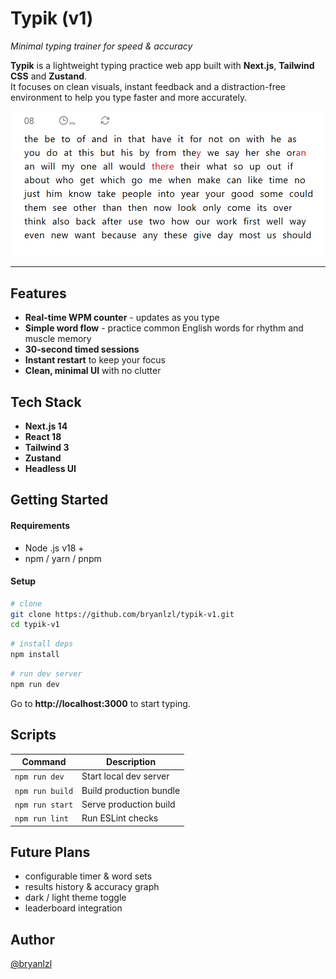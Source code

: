 # Typik (v1)

_Minimal typing trainer for speed & accuracy_

**Typik** is a lightweight typing practice web app built with **Next.js**, **Tailwind CSS** and **Zustand**.  
It focuses on clean visuals, instant feedback and a distraction-free environment to help you type faster and more accurately.

<p align="start">
  <img src="./public/assets/images/screenshot1.png" alt="typik-v1-screenshot-1" width="600"/>
</p>

---

## Features

- **Real-time WPM counter** - updates as you type
- **Simple word flow** - practice common English words for rhythm and muscle memory
- **30-second timed sessions**
- **Instant restart** to keep your focus
- **Clean, minimal UI** with no clutter

## Tech Stack

- **Next.js 14**
- **React 18**
- **Tailwind 3**
- **Zustand**
- **Headless UI**

## Getting Started

#### Requirements

- Node .js v18 +
- npm / yarn / pnpm

#### Setup

```bash
# clone
git clone https://github.com/bryanlzl/typik-v1.git
cd typik-v1
```

```bash
# install deps
npm install
```

```bash
# run dev server
npm run dev
```

Go to **http://localhost:3000** to start typing.

## Scripts

| Command         | Description             |
| --------------- | ----------------------- |
| `npm run dev`   | Start local dev server  |
| `npm run build` | Build production bundle |
| `npm run start` | Serve production build  |
| `npm run lint`  | Run ESLint checks       |

## Future Plans

- configurable timer & word sets
- results history & accuracy graph
- dark / light theme toggle
- leaderboard integration

## Author

[@bryanlzl](https://github.com/bryanlzl)
